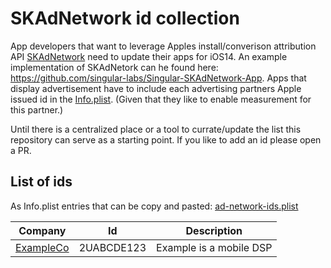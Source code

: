 # SKAdNetwork id collection

App developers that want to leverage Apples install/converison attribution API [SKAdNetwork](https://developer.apple.com/documentation/storekit/skadnetwork) need to update their apps for iOS14. An example implementation of SKAdNetork can he found here: https://github.com/singular-labs/Singular-SKAdNetwork-App. Apps that display advertisement have to include each advertising partners Apple issued id in the [Info.plist](https://developer.apple.com/library/archive/documentation/General/Reference/InfoPlistKeyReference/Articles/AboutInformationPropertyListFiles.html). (Given that they like to enable measurement for this partner.)

Until there is a centralized place or a tool to currate/update the list this repository can serve as a starting point. If you like to add an id please open a PR.

## List of ids

As Info.plist entries that can be copy and pasted: [ad-network-ids.plist](ad-network-ids.plist)

|Company|Id|Description|
|-------|--|-----------|
|[ExampleCo](https://example.com)|2UABCDE123|Example is a mobile DSP|
